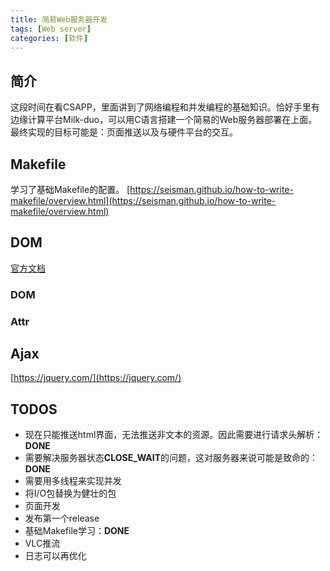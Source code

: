 ```yaml
---
title: 简易Web服务器开发
tags: [Web server]
categories: [软件]
---
```


## 简介

这段时间在看CSAPP，里面讲到了网络编程和并发编程的基础知识。恰好手里有边缘计算平台Milk-duo，可以用C语言搭建一个简易的Web服务器部署在上面。最终实现的目标可能是：页面推送以及与硬件平台的交互。

## Makefile

学习了基础Makefile的配置。
[https://seisman.github.io/how-to-write-makefile/overview.html](https://seisman.github.io/how-to-write-makefile/overview.html)


## DOM

[官方文档](https://developer.mozilla.org/zh-CN/docs/Web/API/Document)

### DOM

### Attr


## Ajax

[https://jquery.com/](https://jquery.com/)

## TODOS



- 现在只能推送html界面，无法推送非文本的资源。因此需要进行请求头解析：**DONE**
- 需要解决服务器状态**CLOSE_WAIT**的问题，这对服务器来说可能是致命的：**DONE**
- 需要用多线程来实现并发
- 将I/O包替换为健壮的包
- 页面开发
- 发布第一个release
- 基础Makefile学习：**DONE**
- VLC推流
- 日志可以再优化


